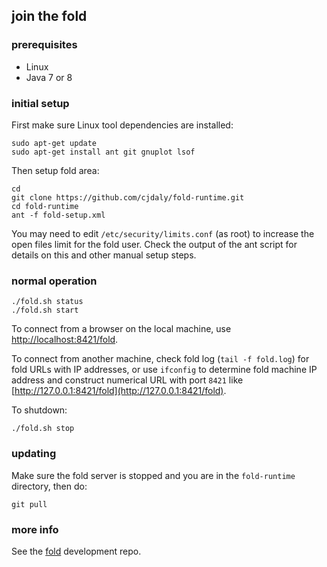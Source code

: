 ## join the fold

### prerequisites

- Linux
- Java 7 or 8

### initial setup

First make sure Linux tool dependencies are installed:

    sudo apt-get update
    sudo apt-get install ant git gnuplot lsof

Then setup fold area:

    cd
    git clone https://github.com/cjdaly/fold-runtime.git
    cd fold-runtime
    ant -f fold-setup.xml

You may need to edit `/etc/security/limits.conf` (as root) to increase the open files limit for the fold user.  Check the output of the ant script for details on this and other manual setup steps.

### normal operation

    ./fold.sh status
    ./fold.sh start

To connect from a browser on the local machine, use [http://localhost:8421/fold](http://localhost:8421/fold).

To connect from another machine, check fold log (`tail -f fold.log`) for fold URLs with IP addresses, or use `ifconfig` to determine fold machine IP address and construct numerical URL with port `8421` like [http://127.0.0.1:8421/fold](http://127.0.0.1:8421/fold).

To shutdown:

    ./fold.sh stop

### updating

Make sure the fold server is stopped and you are in the `fold-runtime` directory, then do:

    git pull

### more info

See the [fold](https://github.com/cjdaly/fold) development repo.
